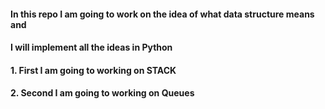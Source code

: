 #### In this repo I am going to work on the idea of what data structure means and 
#### I will implement all the ideas in Python


#### 1. First I am going to working on STACK 
#### 2. Second I am going to working on Queues
